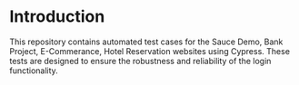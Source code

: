  # Introduction
 This repository contains automated test cases for the Sauce Demo, Bank Project, E-Commerance, Hotel Reservation websites using Cypress. These tests are designed to ensure the robustness and reliability of the login functionality.
